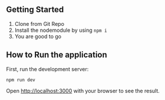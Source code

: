 ## Getting Started
1. Clone from Git Repo 
2. Install the nodemodule by using ```npm i ```
3. You are good to go


## How to Run the application
First, run the development server:

``` npm run dev ```

Open [http://localhost:3000](http://localhost:3000) with your browser to see the result.

